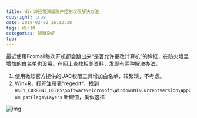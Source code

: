 ```yaml
---
title: Win10经常弹出账户控制权限解决办法
copyright: true
date: 2019-02-02 16:13:38
tags: Win10
categories: 疑难杂症
top:
---
```

最近使用Foxmail每次开机都会跳出来“是否允许更改计算机”的弹框，在防火墙里增加的白名单也没用。在网上查找相关资料，发现有两种解决办法。
1. 使用微软官方提供的UAC权限工具增加白名单，较繁琐，不考虑。
2. Win+R，打开注册表“regedit”，找到```HKEY_CURRENT_USERS\Software\Microsoft\WindowsNT\CurrentVersion\AppCom patFlags\Layers```
    新建值，类似这样

![img](https://oss.caiguoyu.cn/pictures/olds/651335cfgy1fztqteinl8j20fm00n3yb.jpg)


